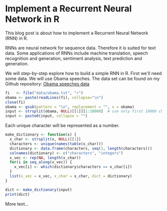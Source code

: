 #  Implement a Recurrent Neural Network in R

This blog post is about how to implement a Recurrent Neural Network (RNN) in R.

RNNs are neural network for sequence data. Therefore it is suited for text data. 
Some applications of RNNs include machine translation, speech recognition and generation,
sentiment analysis, text prediction and generation.

We will step-by-step explore how to build a simple RNN in R.
First we'll need some data. We will use Obama speeches. The data set can be found on my Github repository:
[Obama speeches data](https://github.com/markdumke/Deep-Learning-Seminar/blob/master/data/obama.txt)

```r
fi   <- file("data/obama.txt", "r")
obama <- paste(readLines(fi), collapse="\n")
close(fi)
obama <- gsub(pattern = "\n", replacement = "", x = obama)
input <- strsplit(obama, NULL)[[1]][1:10000]  # use only first 10000 characters
input <- paste0(input, collapse = "")
```

Each unique character will be represented as a number.

```r
make_dictionary <- function(x) {
  x_char <- strsplit(x, NULL)[[1]]
  characters <- unique(names(table(x_char)))
  dictionary <- data.frame(characters, seq(1, length(characters)))
  colnames(dictionary) <- c("characters", "integers")
  x_vec <- rep(NA, length(x_char))
  for(i in seq_along(x_vec)) {
    x_vec[i] <- which(dictionary$characters == x_char[i])
  }
  list(x_vec = x_vec, x_char = x_char, dict = dictionary)
}

dict <- make_dictionary(input)
print(dict)
```

More text...
